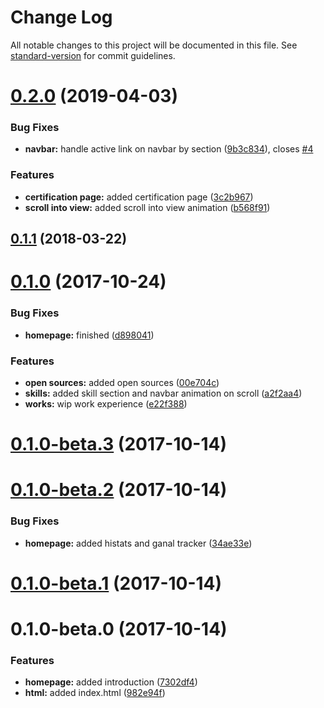 # Change Log

All notable changes to this project will be documented in this file. See [standard-version](https://github.com/conventional-changelog/standard-version) for commit guidelines.

<a name="0.2.0"></a>
# [0.2.0](https://github.com/yussan/yussan.github.io/compare/v0.1.1...v0.2.0) (2019-04-03)


### Bug Fixes

* **navbar:** handle active link on navbar by section ([9b3c834](https://github.com/yussan/yussan.github.io/commit/9b3c834)), closes [#4](https://github.com/yussan/yussan.github.io/issues/4)


### Features

* **certification page:** added certification page ([3c2b967](https://github.com/yussan/yussan.github.io/commit/3c2b967))
* **scroll into view:** added scroll into view animation ([b568f91](https://github.com/yussan/yussan.github.io/commit/b568f91))



<a name="0.1.1"></a>
## [0.1.1](https://github.com/yussan/yussan.github.io/compare/v0.1.0...v0.1.1) (2018-03-22)



<a name="0.1.0"></a>
# [0.1.0](https://github.com/yussan/yussan.github.io/compare/v0.1.0-beta.3...v0.1.0) (2017-10-24)


### Bug Fixes

* **homepage:** finished ([d898041](https://github.com/yussan/yussan.github.io/commit/d898041))


### Features

* **open sources:** added open sources ([00e704c](https://github.com/yussan/yussan.github.io/commit/00e704c))
* **skills:** added skill section and navbar animation on scroll ([a2f2aa4](https://github.com/yussan/yussan.github.io/commit/a2f2aa4))
* **works:** wip work experience ([e22f388](https://github.com/yussan/yussan.github.io/commit/e22f388))



<a name="0.1.0-beta.3"></a>
# [0.1.0-beta.3](https://github.com/yussan/yussan.github.io/compare/v0.1.0-beta.2...v0.1.0-beta.3) (2017-10-14)



<a name="0.1.0-beta.2"></a>
# [0.1.0-beta.2](https://github.com/yussan/yussan.github.io/compare/v0.1.0-beta.1...v0.1.0-beta.2) (2017-10-14)


### Bug Fixes

* **homepage:** added histats and ganal tracker ([34ae33e](https://github.com/yussan/yussan.github.io/commit/34ae33e))



<a name="0.1.0-beta.1"></a>
# [0.1.0-beta.1](https://github.com/yussan/yussan.github.io/compare/v0.1.0-beta.0...v0.1.0-beta.1) (2017-10-14)



<a name="0.1.0-beta.0"></a>
# 0.1.0-beta.0 (2017-10-14)


### Features

* **homepage:** added introduction ([7302df4](https://github.com/yussan/yussan.github.io/commit/7302df4))
* **html:** added index.html ([982e94f](https://github.com/yussan/yussan.github.io/commit/982e94f))
